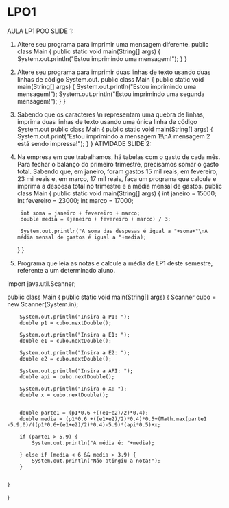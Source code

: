 # LPO1
AULA LP1 POO SLIDE 1:
1. Altere seu programa para imprimir uma mensagem diferente.
   public class Main {
    public static void main(String[] args) {
        System.out.println("Estou imprimindo uma mensagem!");
   }
   }
   
   
2. Altere seu programa para imprimir duas linhas de texto usando
duas linhas de código System.out.
    public class Main {
    public static void main(String[] args) {
        System.out.println("Estou imprimindo uma mensagem!");
        System.out.println("Estou imprimindo uma segunda mensagem!");
   }
   }
   
3. Sabendo que os caracteres \n representam uma quebra de linhas,
imprima duas linhas de texto usando uma única linha de código
System.out
   public class Main {
    public static void main(String[] args) {
      System.out.print("Estou imprimindo a mensagem 1!\nA mensagem 2 está sendo impressa!");
   }
   }
   ATIVIDADE SLIDE 2:
   
1. Na empresa em que trabalhamos, há tabelas com o gasto de cada
mês. Para fechar o balanço do primeiro trimestre, precisamos
somar o gasto total. Sabendo que, em janeiro, foram gastos 15 mil
reais, em fevereiro, 23 mil reais e, em março, 17 mil reais, faça um
programa que calcule e imprima a despesa total no trimestre e a
média mensal de gastos.
  public class Main {
    public static void main(String[] args) {
        int janeiro = 15000;
        int fevereiro = 23000;
        int marco = 17000;

        int soma = janeiro + fevereiro + marco;
        double media = (janeiro + fevereiro + marco) / 3;

        System.out.println("A soma das despesas é igual a "+soma+"\nA média mensal de gastos é igual a "+media);
      }
      }

 2. Programa que leia as notas e calcule a média de LP1 deste
semestre, referente a um determinado aluno.


import java.util.Scanner;

public class Main {
    public static void main(String[] args) {
        Scanner cubo = new Scanner(System.in);



        System.out.println("Insira a P1: ");
        double p1 = cubo.nextDouble();

        System.out.println("Insira a E1: ");
        double e1 = cubo.nextDouble();

        System.out.println("Insira a E2: ");
        double e2 = cubo.nextDouble();

        System.out.println("Insira a API: ");
        double api = cubo.nextDouble();

        System.out.println("Insira o X: ");
        double x = cubo.nextDouble();


        double parte1 = (p1*0.6 +((e1+e2)/2)*0.4);
        double media = (p1*0.6 +((e1+e2)/2)*0.4)*0.5+(Math.max(parte1 -5.9,0)/((p1*0.6+(e1+e2)/2)*0.4)-5.9)*(api*0.5)+x;

        if (parte1 > 5.9) {
            System.out.println("A média é: "+media);

        } else if (media < 6 && media > 3.9) {
            System.out.println("Não atingiu a nota!");
        }


    }
}
    
    
    
 
      

   
